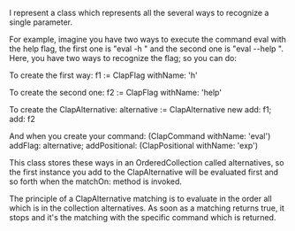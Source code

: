 I represent a class which represents all the several ways to recognize a single parameter.

For example,  imagine you have two ways to execute the command eval with the help flag, the first one is "eval -h <exp>" and the second one is "eval --help <exp>". Here, you have two ways to recognize the flag; so you can do:

To create the first way:
	f1 := ClapFlag withName: 'h'
	
To create the second one:
	f2 := ClapFlag withName: 'help'
	
To create the ClapAlternative:
	alternative := ClapAlternative new add: f1; add: f2
	
And when you create your command:
	(ClapCommand withName: 'eval')
		addFlag: alternative;
		addPositional: (ClapPositional withName: 'exp')

	
		
This class stores these ways in an OrderedCollection called alternatives, so the first instance you add to the ClapAlternative will be evaluated first and so forth when the matchOn: method is invoked.

The principle of a ClapAlternative matching is to evaluate in the order all which is in the collection alternatives. As soon as a matching returns true, it stops and it's the matching with the specific command which is returned.